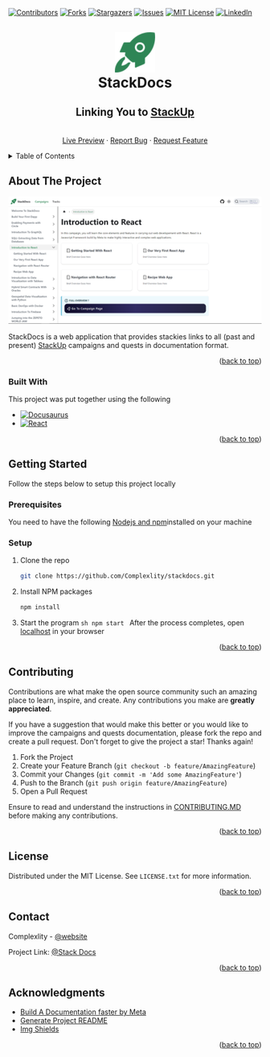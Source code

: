 <!-- Improved compatibility of back to top link: See: https://github.com/Complexlity/stackdocs/pull/73 -->

<a name="readme-top"></a>

<!--
*** Thanks for checking out the Best-README-Template. If you have a suggestion
*** that would make this better, please fork the repo and create a pull request
*** or simply open an issue with the tag "enhancement".
*** Don't forget to give the project a star!
*** Thanks again! Now go create something AMAZING! :D
-->

<!-- PROJECT SHIELDS -->
<!--
*** I'm using markdown "reference style" links for readability.
*** Reference links are enclosed in brackets [ ] instead of parentheses ( ).
*** See the bottom of this document for the declaration of the reference variables
*** for contributors-url, forks-url, etc. This is an optional, concise syntax you may use.
*** https://www.markdownguide.org/basic-syntax/#reference-style-links
-->

[![Contributors][contributors-shield]][contributors-url]
[![Forks][forks-shield]][forks-url]
[![Stargazers][stars-shield]][stars-url]
[![Issues][issues-shield]][issues-url]
[![MIT License][license-shield]][license-url]
[![LinkedIn][linkedin-shield]][linkedin-url]

<!-- PROJECT LOGO -->
<br />
<div align="center">
  <a href="https://github.com/complexlity/stackdocs">
    <img src="static/img/rocket.svg" alt="Logo" width="80" height="80">
  </a>

  <h1 align="center" style="margin: 0">StackDocs</h1>
<h2 align="center">
    Linking You to <a href="https://app.stackup.dev" target="_blank">StackUp 
    <br />
    </h2>
    <br />
    <a href="https://stackdocs.netlify.app">Live Preview</a>
    ·
    <a href="https://github.com/Complexlity/stackdocs/issues">Report Bug</a>
    ·
    <a href="https://github.com/Complexlity/stackdocs/issues">Request Feature</a>
  </p>
</div>

<!-- TABLE OF CONTENTS -->
<details>
  <summary>Table of Contents</summary>
  <ol>
    <li>
      <a href="#about-the-project">About The Project</a>
      <ul>
        <li><a href="#built-with">Built With</a></li>
      </ul>
    </li>
    <li>
      <a href="#getting-started">Getting Started</a>
      <ul>
        <li><a href="#prerequisites">Prerequisites</a></li>
        <li><a href="#setup">Setup</a></li>
      </ul>
    </li>
    <li><a href="#contributing">Contributing</a></li>
    <li><a href="#license">License</a></li>
    <li><a href="#contact">Contact</a></li>
    <li><a href="#acknowledgments">Acknowledgments</a></li>
  </ol>
</details>

<!-- ABOUT THE PROJECT -->

## About The Project

[![StackDocs Screen Shot][product-screenshot]](https://stackdocs.netlify.app)

StackDocs is a web application that provides stackies links to all (past and present) [StackUp](https://app.stackup.dev/) campaigns and quests in documentation format.

<p align="right">(<a href="#readme-top">back to top</a>)</p>

### Built With

This project was put together using the following

- [![Docusaurus][docusaurus]][next-url]
- [![React][react.js]][react-url]

<p align="right">(<a href="#readme-top">back to top</a>)</p>

<!-- GETTING STARTED -->

## Getting Started

Follow the steps below to setup this project locally

### Prerequisites

You need to have the following [Nodejs and npm](https://docs.npmjs.com/downloading-and-installing-node-js-and-npm)installed on your machine

### Setup

1. Clone the repo
   ```sh
   git clone https://github.com/Complexlity/stackdocs.git
   ```
2. Install NPM packages
   ```sh
   npm install
   ```
3. Start the program
`sh
    npm start
    `
After the process completes, open [localhost](http://localhost:3000) in your browser
<p align="right">(<a href="#readme-top">back to top</a>)</p>

<!-- CONTRIBUTING -->

## Contributing

Contributions are what make the open source community such an amazing place to learn, inspire, and create. Any contributions you make are **greatly appreciated**.

If you have a suggestion that would make this better or you would like to improve the campaigns and quests documentation, please fork the repo and create a pull request. Don't forget to give the project a star! Thanks again!

1. Fork the Project
2. Create your Feature Branch (`git checkout -b feature/AmazingFeature`)
3. Commit your Changes (`git commit -m 'Add some AmazingFeature'`)
4. Push to the Branch (`git push origin feature/AmazingFeature`)
5. Open a Pull Request

Ensure to read and understand the instructions in [CONTRIBUTING.MD](/CONTRIBUTING.MD) before making any contributions.

<p align="right">(<a href="#readme-top">back to top</a>)</p>

<!-- LICENSE -->

## License

Distributed under the MIT License. See `LICENSE.txt` for more information.

<p align="right">(<a href="#readme-top">back to top</a>)</p>

<!-- CONTACT -->

## Contact

Complexlity - [@website](https://complexlity-personal-portfolio/netlify.app#contact/)

Project Link: [@Stack Docs](https://github.com/Complexlity/stackdocs)

<p align="right">(<a href="#readme-top">back to top</a>)</p>

<!-- ACKNOWLEDGMENTS -->

## Acknowledgments

- [Build A Documentation faster by Meta](https://docusaurus.io)
- [Generate Project README ](https://github.com/othneildrew/Best-README-Template)
- [Img Shields](https://shields.io)

<p align="right">(<a href="#readme-top">back to top</a>)</p>

<!-- MARKDOWN LINKS & IMAGES -->
<!-- https://www.markdownguide.org/basic-syntax/#reference-style-links -->

[contributors-shield]: https://img.shields.io/github/contributors/Complexlity/stackdocs.svg?style=for-the-badge
[contributors-url]: https://github.com/Complexlity/stackdocs/graphs/contributors
[forks-shield]: https://img.shields.io/github/forks/Complexlity/stackdocs.svg?style=for-the-badge
[forks-url]: https://github.com/Complexlity/stackdocs/network/members
[stars-shield]: https://img.shields.io/github/stars/Complexlity/stackdocs.svg?style=for-the-badge
[stars-url]: https://github.com/Complexlity/stackdocs/stargazers
[issues-shield]: https://img.shields.io/github/issues/Complexlity/stackdocs.svg?style=for-the-badge
[issues-url]: https://github.com/Complexlity/stackdocs/issues
[license-shield]: https://img.shields.io/github/license/Complexlity/stackdocs.svg?style=for-the-badge
[license-url]: https://github.com/Complexlity/stackdocs/blob/master/LICENSE.txt
[linkedin-shield]: https://img.shields.io/badge/-LinkedIn-black.svg?style=for-the-badge&logo=linkedin&colorB=555
[linkedin-url]: https://linkedin.com/in/othneildrew
[product-screenshot]: static/img/project-screenshot.png
[docusaurus]: https://img.shields.io/badge/Docusaurus-2e8555?style=for-the-badge&logo=docsdotrs&logoColor=white
[next-url]: https://nextjs.org/
[react.js]: https://img.shields.io/badge/React-20232A?style=for-the-badge&logo=react&logoColor=61DAFB
[react-url]: https://reactjs.org/
